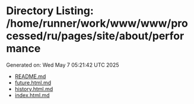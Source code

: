 # Directory Listing: /home/runner/work/www/www/processed/ru/pages/site/about/performance
Generated on: Wed May  7 05:21:42 UTC 2025

- [README.md](README.md)
- [future.html.md](future.html.md)
- [history.html.md](history.html.md)
- [index.html.md](index.html.md)
